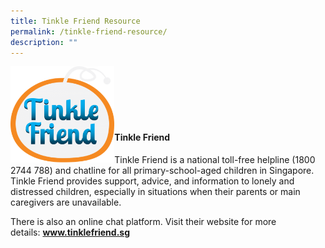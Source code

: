 ```yaml
---
title: Tinkle Friend Resource
permalink: /tinkle-friend-resource/
description: ""
---
```


<img style="width: 33%;" src="/images/tinkle.png" align = "left" /><br><br><br><br><br>
<h4><strong>Tinkle Friend</strong></h4>
<p>Tinkle Friend is a national toll-free helpline (1800 2744 788) and chatline for all primary-school-aged children in Singapore. Tinkle Friend provides support, advice, and information to lonely and distressed children, especially in situations when their parents or main caregivers are unavailable.</p>
<p>There is also an online chat platform. Visit their website for more details:&nbsp;<strong><a href="http://www.tinklefriend.sg/" data-saferedirecturl="https://www.google.com/url?q=http://www.tinklefriend.sg/&amp;source=gmail&amp;ust=1606960250375000&amp;usg=AFQjCNF0TXS4dGXXyrTOpXBDop5llSMgxg">www.tinklefriend.sg</a></strong></p>
